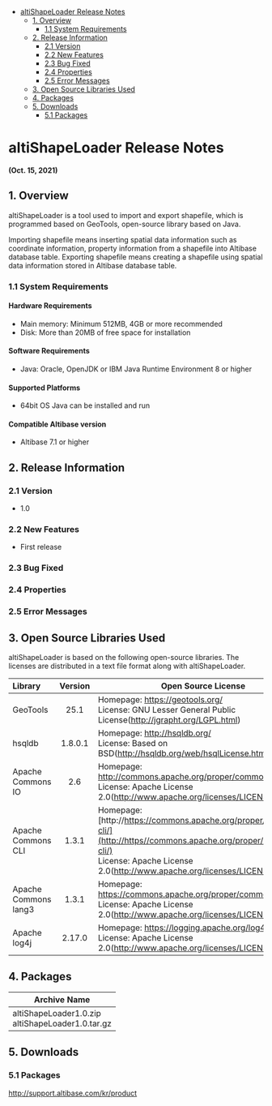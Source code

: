 - [altiShapeLoader Release Notes](#altishapeloader-release-notes)
  - [1. Overview](#1-overview)
    - [1.1 System Requirements](#11-system-requirements)
  - [2. Release Information](#2-release-information)
    - [2.1 Version](#21-version)
    - [2.2 New Features](#22-new-features)
    - [2.3 Bug Fixed](#23-bug-fixed)
    - [2.4 Properties](#24-properties)
    - [2.5 Error Messages](#25-error-messages)
  - [3. Open Source Libraries Used](#3-open-source-libraries-used)
  - [4. Packages](#4-packages)
  - [5. Downloads](#5-downloads)
    - [5.1 Packages](#51-packages)

# altiShapeLoader Release Notes

**(Oct. 15, 2021)**

## 1. Overview

altiShapeLoader is a tool used to import and export shapefile, which is programmed based on GeoTools, open-source library based on Java.

Importing shapefile means inserting spatial data information such as coordinate information, property information from a shapefile into Altibase database table. Exporting shapefile means creating a shapefile using spatial data information stored in Altibase database table. 

### 1.1 System Requirements

#### Hardware Requirements

- Main memory: Minimum 512MB, 4GB or more recommended
- Disk: More than 20MB of free space for installation

#### Software Requirements

- Java: Oracle, OpenJDK or IBM Java Runtime Environment 8 or higher

#### Supported Platforms

- 64bit OS Java can be installed and run

#### Compatible Altibase version

- Altibase 7.1 or higher

## 2. Release Information

### 2.1 Version

- 1.0

### 2.2 New Features

- First release

### 2.3 Bug Fixed

### 2.4 Properties

### 2.5 Error Messages

## 3. Open Source Libraries Used

altiShapeLoader is based on the following open-source libraries. The licenses are distributed in a text file format along with altiShapeLoader.

| Library              | Version | Open Source License                                          |
| :------------------- | :-----: | ------------------------------------------------------------ |
| GeoTools             |  25.1   | Homepage: https://geotools.org/ <br />License: GNU Lesser General Public License(http://jgrapht.org/LGPL.html) |
| hsqldb               | 1.8.0.1 | Homepage: http://hsqldb.org/ <br />License: Based on BSD(http://hsqldb.org/web/hsqlLicense.html) |
| Apache Commons IO    |   2.6   | Homepage: http://commons.apache.org/proper/commons-io/ <br />License: Apache License 2.0(http://www.apache.org/licenses/LICENSE-2.0.txt) |
| Apache Commons CLI   |  1.3.1  | Homepage: [http://https://commons.apache.org/proper/commons-cli/](http://https//commons.apache.org/proper/commons-cli/) <br />License: Apache License 2.0(http://www.apache.org/licenses/LICENSE-2.0.txt) |
| Apache Commons lang3 |  1.3.1  | Homepage: https://commons.apache.org/proper/commons-lang/ <br />License: Apache License 2.0(http://www.apache.org/licenses/LICENSE-2.0.txt) |
| Apache log4j         | 2.17.0  | Homepage: https://logging.apache.org/log4j/ <br />License: Apache License 2.0(http://www.apache.org/licenses/LICENSE-2.0.txt) |

## 4. Packages

| Archive Name                                         |
| ---------------------------------------------------- |
| altiShapeLoader1.0.zip<br/>altiShapeLoader1.0.tar.gz |

## 5. Downloads

### 5.1 Packages

http://support.altibase.com/kr/product
